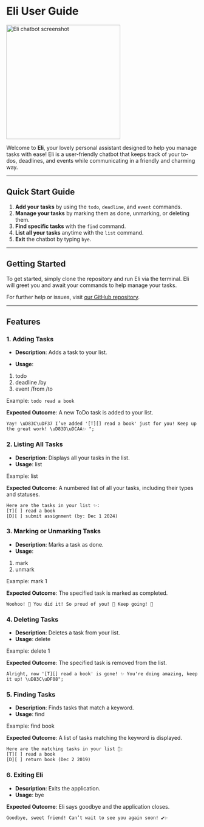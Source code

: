 # Eli User Guide

<img src="/Ui.png" alt="Eli chatbot screenshot" width="300"/>

Welcome to **Eli**, your lovely personal assistant designed to help you manage tasks with ease! Eli is a user-friendly chatbot that keeps track of your to-dos, deadlines, and events while communicating in a friendly and charming way.

---

## Quick Start Guide

1. **Add your tasks** by using the `todo`, `deadline`, and `event` commands.
2. **Manage your tasks** by marking them as done, unmarking, or deleting them.
3. **Find specific tasks** with the `find` command.
4. **List all your tasks** anytime with the `list` command.
5. **Exit** the chatbot by typing `bye`.

---

## Getting Started

To get started, simply clone the repository and run Eli via the terminal. Eli will greet you and await your commands to help manage your tasks.

For further help or issues, visit [our GitHub repository](https://github.com/munhuikim/your-repo).

---

## Features

### 1. Adding Tasks

- **Description**: Adds a task to your list.

- **Usage**:
1. todo <task description>
2. deadline <task description> /by <YYYY-MM-DD>
3. event <task description> /from <start time> /to <end time>

Example: `todo read a book`

**Expected Outcome**: A new ToDo task is added to your list.

```
Yay! \uD83C\uDF37 I’ve added '[T][] read a book' just for you! Keep up the great work! \uD83D\uDCAA✨ ";
```

### 2. Listing All Tasks
- **Description**: Displays all your tasks in the list.
- **Usage**: list

Example: list

**Expected Outcome**: A numbered list of all your tasks, including their types and statuses.

```
Here are the tasks in your list ✨:
[T][ ] read a book
[D][ ] submit assignment (by: Dec 1 2024)
```

### 3. Marking or Unmarking Tasks
- **Description**: Marks a task as done.
- **Usage**: 
1. mark <task number>
2. unmark <task number>

Example: mark 1

**Expected Outcome**: The specified task is marked as completed.

```
Woohoo! 🌟 You did it! So proud of you! 🎉 Keep going! 💪
```

### 4. Deleting Tasks
- **Description**: Deletes a task from your list.
- **Usage**: delete <task number>

Example: delete 1

**Expected Outcome**: The specified task is removed from the list.

```
Alright, now '[T][] read a book' is gone! ✨ You're doing amazing, keep it up! \uD83C\uDF08";
```

### 5. Finding Tasks
- **Description**: Finds tasks that match a keyword.
- **Usage**: find <keyword>

Example: find book

**Expected Outcome**: A list of tasks matching the keyword is displayed.

```
Here are the matching tasks in your list 🌸:
[T][ ] read a book
[D][ ] return book (Dec 2 2019)
```

### 6. Exiting Eli
- **Description**: Exits the application.
- **Usage**: bye

**Expected Outcome**: Eli says goodbye and the application closes.


```
Goodbye, sweet friend! Can’t wait to see you again soon! 💕✨
```











